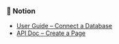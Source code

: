 
### 🔹 Notion
- [User Guide – Connect a Database](notion-api-docs/user-guide.md)
- [API Doc – Create a Page](notion-api-docs/api-reference.md)
